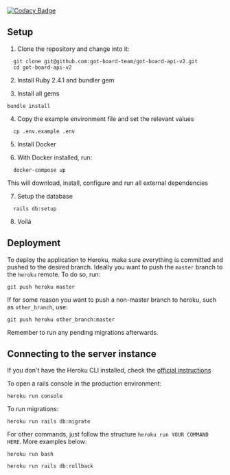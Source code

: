 [![Codacy Badge](https://api.codacy.com/project/badge/Grade/967a4acb20974de092c903dd97484ccf)](https://www.codacy.com/app/lmansur/got-board-api-v2?utm_source=github.com&amp;utm_medium=referral&amp;utm_content=got-board-team/got-board-api-v2&amp;utm_campaign=Badge_Grade)
## Setup

1. Clone the repository and change into it:

```
  git clone git@github.com:got-board-team/got-board-api-v2.git
  cd got-board-api-v2
```

2. Install Ruby 2.4.1 and bundler gem

3. Install all gems
```
bundle install
```

4. Copy the example environment file and set the relevant values

```
  cp .env.example .env
```

5. Install Docker

6.  With Docker installed, run:

```
  docker-compose up
```

This will download, install, configure and run all external dependencies

7. Setup the database

```
  rails db:setup
```

8. Voilá

## Deployment

To deploy the application to Heroku, make sure everything is committed and pushed to the desired branch. Ideally you want to push the `master` branch to the `heroku` remote. To do so, run:

```
git push heroku master
```

If for some reason you want to push a non-master branch to heroku, such as `other_branch`, use:

```
git push heroku other_branch:master
```

Remember to run any pending migrations afterwards.

## Connecting to the server instance

If you don't have the Heroku CLI installed, check the [official instructions](https://devcenter.heroku.com/articles/heroku-cli)

To open a rails console in the production environment:

```
heroku run console
```

To run migrations:
```
heroku run rails db:migrate
```

For other commands, just follow the structure `heroku run YOUR COMMAND HERE`. More examples below:

```
heroku run bash
```

```
heroku run rails db:rollback
```
